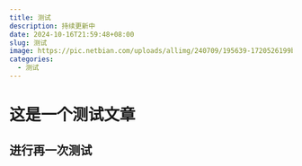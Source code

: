 ```yaml
---
title: 测试
description: 持续更新中
date: 2024-10-16T21:59:48+08:00
slug: 测试
image: https://pic.netbian.com/uploads/allimg/240709/195639-1720526199b2a1.jpg
categories:
  - 测试
---
```


# 这是一个测试文章
## 进行再一次测试
